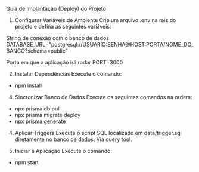 Guia de Implantação (Deploy) do Projeto
1. Configurar Variáveis de Ambiente
Crie um arquivo .env na raiz do projeto e defina as seguintes variáveis:

String de conexão com o banco de dados
DATABASE_URL="postgresql://USUARIO:SENHA@HOST:PORTA/NOME_DO_BANCO?schema=public"

Porta em que a aplicação irá rodar
PORT=3000

2. Instalar Dependências
Execute o comando:
- npm install

4. Sincronizar Banco de Dados
Execute os seguintes comandos na ordem:
- npx prisma db pull
- npx prisma migrate deploy
- npx prisma generate

4. Aplicar Triggers
Execute o script SQL localizado em data/trigger.sql diretamente no banco de dados. Via query tool.

5. Iniciar a Aplicação
Execute o comando:
- npm start
